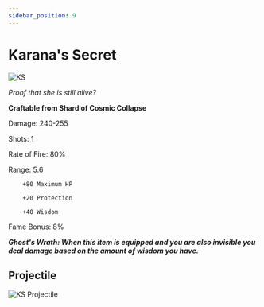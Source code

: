 ```yaml
---
sidebar_position: 9
---
```


# Karana's Secret

![KS](https://vwiki.valorserver.com/api/item/picture/karana's%20secret)

<i>Proof that she is still alive?</i>

**Craftable from Shard of Cosmic Collapse** 

Damage: 240-255

Shots: 1

Rate of Fire: 80%

Range: 5.6

		+80 Maximum HP
		
		+20 Protection
		
		+40 Wisdom
		
Fame Bonus: 8%

***Ghost's Wrath: When this item is equipped and you are also invisible you deal damage based on the amount of wisdom you have.***

## Projectile

![KS Projectile](https://cdn.discordapp.com/attachments/953134990428868629/981721288596930570/karana.gif)
